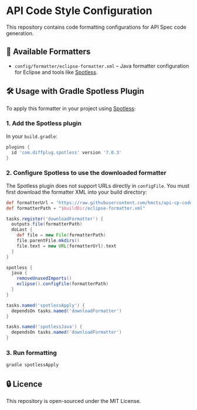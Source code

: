 # API Code Style Configuration

This repository contains code formatting configurations for API Spec code generation.

## 📂 Available Formatters

- `config/formatter/eclipse-formatter.xml` – Java formatter configuration for Eclipse and tools like [Spotless](https://github.com/diffplug/spotless).

## 🛠️ Usage with Gradle Spotless Plugin

To apply this formatter in your project using [Spotless](https://github.com/diffplug/spotless):

### 1. Add the Spotless plugin

In your `build.gradle`:

```groovy
plugins {
  id 'com.diffplug.spotless' version '7.0.3'
}
```

### 2. Configure Spotless to use the downloaded formatter

The Spotless plugin does not support URLs directly in `configFile`. You must first download the formatter XML into your build directory:

```groovy
def formatterUrl = 'https://raw.githubusercontent.com/hmcts/api-cp-code-style/main/config/formatter/eclipse-formatter.xml'
def formatterPath = "$buildDir/eclipse-formatter.xml"

tasks.register('downloadFormatter') {
  outputs.file(formatterPath)
  doLast {
    def file = new File(formatterPath)
    file.parentFile.mkdirs()
    file.text = new URL(formatterUrl).text
  }
}

spotless {
  java {
    removeUnusedImports()
    eclipse().configFile(formatterPath)
  }
}

tasks.named('spotlessApply') {
  dependsOn tasks.named('downloadFormatter')
}

tasks.named('spotlessJava') {
  dependsOn tasks.named('downloadFormatter')
}
```

### 3. Run formatting

```bash
gradle spotlessApply
```

## 🔒 Licence

This repository is open-sourced under the MIT License.
